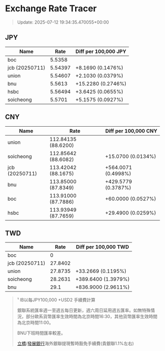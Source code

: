 # Exchange Rate Tracer

> Update: 2025-07-12 19:34:35.470055+00:00

## JPY

| Name           |    Rate | Diff per 100,000 JPY   |
|----------------|---------|------------------------|
| boc            | 5.5358  |                        |
| jcb (20250711) | 5.54397 | +8.1690 (0.1476%)      |
| union          | 5.54607 | +2.1030 (0.0379%)      |
| bnu            | 5.5613  | +15.2280 (0.2746%)     |
| hsbc           | 5.56494 | +3.6425 (0.0655%)      |
| soicheong      | 5.5701  | +5.1575 (0.0927%)      |

## CNY

| Name           | Rate                | Diff per 100,000 CNY   |
|----------------|---------------------|------------------------|
| union          | 112.84135	(88.6200) |                        |
| soicheong      | 112.85642	(88.6082) | +15.0700 (0.0134%)     |
| jcb (20250711) | 113.42042	(88.1675) | +564.0071 (0.4998%)    |
| bnu            | 113.85000	(87.8349) | +429.5779 (0.3787%)    |
| boc            | 113.91000	(87.7886) | +60.0000 (0.0527%)     |
| hsbc           | 113.93949	(87.7659) | +29.4900 (0.0259%)     |

## TWD

| Name           |    Rate | Diff per 100,000 TWD   |
|----------------|---------|------------------------|
| boc            |  0      |                        |
| jcb (20250711) | 27.8402 |                        |
| union          | 27.8735 | +33.2669 (0.1195%)     |
| soicheong      | 28.2631 | +389.6400 (1.3979%)    |
| bnu            | 29.1    | +836.9000 (2.9611%)    |


> ¹ IB以每JPY100,000 +USD2 手續費計算
>
> 銀聯系統匯率週一至週五每日更新，週六周日延用週五匯率。如無特殊情況，部分歐系貨幣匯率生效時間為北京時間16:30，其他貨幣匯率生效時間為北京時間11:00。
>
> BNU下班時間匯率較差。
>
> [立橋](https://www.wlbank.com.mo/uploads/ueditor/file/20181211/1544536513900230.pdf)/[發展銀行](https://www.mdb.com.mo/Service_Charges_20230728.pdf)海外銀聯提現暫時豁免手續費(貴銀聯1.1%左右)

